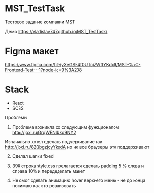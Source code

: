 # MST_TestTask
Тестовое задание компании MST

Демо https://vladislav747.github.io/MST_TestTask/

# Figma макет

 https://www.figma.com/file/yXeGSF4f0UTciZWfIYKdx9/MST-%7C-Frontend-Test---1?node-id=9%3A208

 # Stack
 - React
 - SCSS


Проблемы

1. Проблема возникла со следующим функционалом http://joxi.ru/GrqWENlUko9NY2 

Изначально хотел сделать подчеркивание так http://joxi.ru/82QbgzjcyYkedA но не все браузеры это поддерживают

2. Сделал шапки fixed

5. 398 строка style.css прелагается сделать padding 5 % слева и справа 10% и  передеделать макет

6. Не смог сделать анимацию hover верхнего меню - не до конца понимаю как это реализовать

